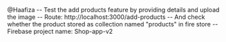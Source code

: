 @Haafiza
-- Test the add products feature by providing details and upload the image
-- Route: http://localhost:3000/add-products
-- And check whether the product stored as collection named "products" in fire store
-- Firebase project name: Shop-app-v2
